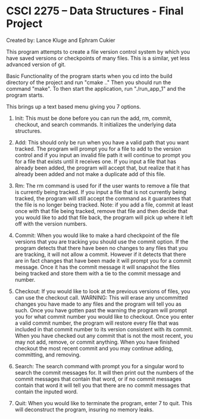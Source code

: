 # CSCI 2275 – Data Structures - Final Project

Created by: Lance Kluge and Ephram Cukier

This program attempts to create a file version control system by which you have saved versions or checkpoints of many files. This is a similar, yet less advanced version of git.

Basic Functionality of the program starts when you cd into the build directory of the project and run "cmake .." Then you should run the command "make". To then start the application, run "./run_app_1" and the program starts.

This brings up a text based menu giving you 7 options. 

1. Init: This must be done before you can run the add, rm, commit, checkout, and search commands. It initializes the underlying data structures.

2. Add: This should only be run when you have a valid path that you want tracked. The program will prompt you for a file to add to the version control and if you input an invalid file path it will continue to prompt you for a file that exists until it receives one. If you input a file that has already been added, the program will accept that, but realize that it has already been added and not make a duplicate add of this file.

3. Rm: The rm command is used for if the user wants to remove a file that is currently being tracked. If you input a file that is not currently being tracked, the program will still accept the command as it guarantees that the file is no longer being tracked. Note: if you add a file, commit at least once with that file being tracked, remove that file and then decide that you would like to add that file back, the program will pick up where it left off with the version numbers.

4. Commit: When you would like to make a hard checkpoint of the file versions that you are tracking you should use the commit option. If the program detects that there have been no changes to any files that you are tracking, it will not allow a commit. However if it detects that there are in fact changes that have been made it will prompt you for a commit message. Once it has the commit message it will snapshot the files being tracked and store them with a tie to the commit message and number.

5. Checkout: If you would like to look at the previous versions of files, you can use the checkout call. WARNING: This will erase any uncommitted changes you have made to any files and the program will tell you as such. Once you have gotten past the warning the program will prompt you for what commit number you would like to checkout. Once you enter a valid commit number, the program will restore every file that was included in that commit number to its version consistent with its commit. When you have checked out any commit that is not the most recent, you may not add, remove, or commit anything. When you have finished checkout the most recent commit and you may continue adding, committing, and removing.

6. Search: The search command with prompt you for a singular word to search the commit messages for. It will then print out the numbers of the commit messages that contain that word, or if no commit messages contain that word it will tell you that there are no commit messages that contain the inputed word.

7. Quit: When you would like to terminate the program, enter 7 to quit. This will deconstruct the program, insuring no memory leaks.
 

